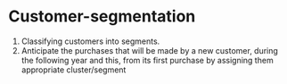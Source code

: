 # Customer-segmentation
1. Classifying customers into segments. <br>
2. Anticipate the purchases that will be made by a new customer, during the following year and 
   this, from its first purchase by assigning them appropriate cluster/segment 
